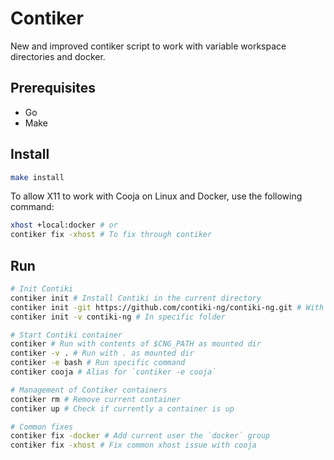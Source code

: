 # Contiker

New and improved contiker script to work with variable workspace directories and docker.

## Prerequisites

- Go
- Make

## Install

```bash
make install
```

To allow X11 to work with Cooja on Linux and Docker, use the following command:
```bash
xhost +local:docker # or
contiker fix -xhost # To fix through contiker
```

## Run

```bash
# Init Contiki
contiker init # Install Contiki in the current directory
contiker init -git https://github.com/contiki-ng/contiki-ng.git # With specific git
contiker init -v contiki-ng # In specific folder

# Start Contiki container
contiker # Run with contents of $CNG_PATH as mounted dir
contiker -v . # Run with . as mounted dir
contiker -e bash # Run specific command
contiker cooja # Alias for `contiker -e cooja`

# Management of Contiker containers
contiker rm # Remove current container
contiker up # Check if currently a container is up

# Common fixes
contiker fix -docker # Add current user the `docker` group
contiker fix -xhost # Fix common xhost issue with cooja
```
